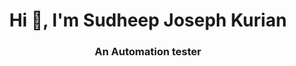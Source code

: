<h1 align="center">Hi 👋, I'm Sudheep Joseph Kurian</h1>
<h3 align="center">An Automation tester</h3>

<h3 align="left"></h3>
<p align="left">
</p>

